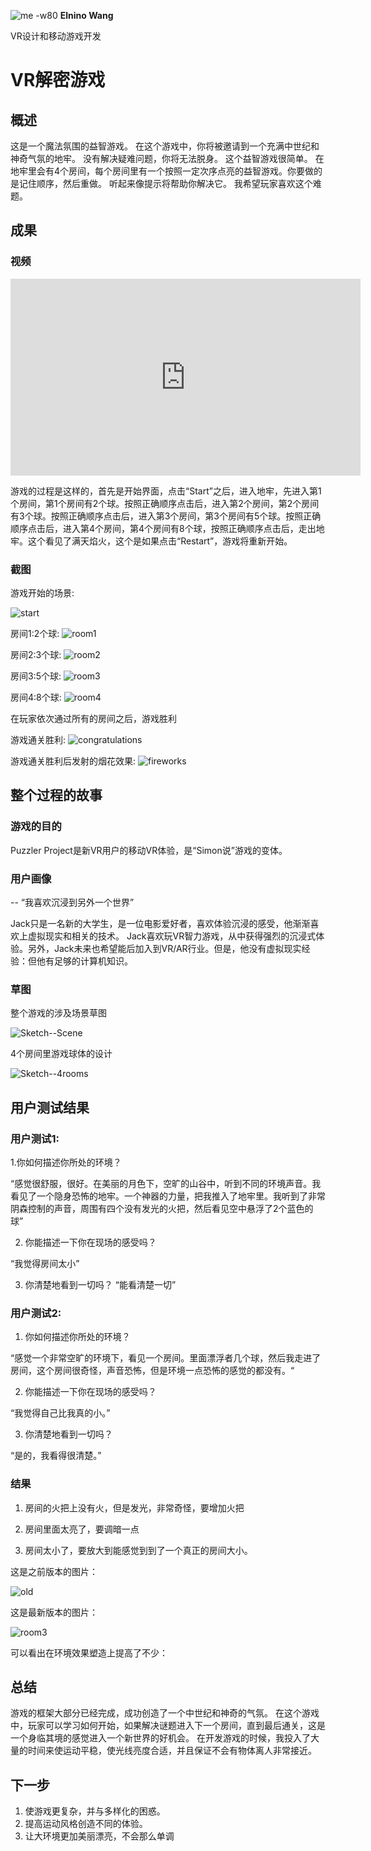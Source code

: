 ![me -w80](images/me.jpg)
**Elnino Wang**

VR设计和移动游戏开发

# VR解密游戏  

## 概述

这是一个魔法氛围的益智游戏。 在这个游戏中，你将被邀请到一个充满中世纪和神奇气氛的地牢。 没有解决疑难问题，你将无法脱身。 这个益智游戏很简单。 在地牢里会有4个房间，每个房间里有一个按照一定次序点亮的益智游戏。你要做的是记住顺序，然后重做。 听起来像提示将帮助你解决它。 我希望玩家喜欢这个难题。

## 成果

### 视频

<iframe width="560" height="315" src="https://www.youtube.com/embed/p6QYhq-UZLw" frameborder="0" allowfullscreen></iframe>

游戏的过程是这样的，首先是开始界面，点击“Start”之后，进入地牢，先进入第1个房间，第1个房间有2个球。按照正确顺序点击后，进入第2个房间，第2个房间有3个球。按照正确顺序点击后，进入第3个房间，第3个房间有5个球。按照正确顺序点击后，进入第4个房间，第4个房间有8个球，按照正确顺序点击后，走出地牢。这个看见了满天焰火，这个是如果点击“Restart”，游戏将重新开始。

### 截图

游戏开始的场景:

![start](images/start.jpg)

房间1:2个球:
![room1](images/room1.jpg)

房间2:3个球:
![room2](images/room2.jpg)

房间3:5个球:
![room3](images/room3.jpg)

房间4:8个球:
![room4](images/room4.jpg)

在玩家依次通过所有的房间之后，游戏胜利

游戏通关胜利:
![congratulations](images/congratulations.jpg)

游戏通关胜利后发射的烟花效果:
![fireworks](images/fireworks.jpg)

## 整个过程的故事

### 游戏的目的

Puzzler Project是新VR用户的移动VR体验，是“Simon说”游戏的变体。

### 用户画像
-- “我喜欢沉浸到另外一个世界”

Jack只是一名新的大学生，是一位电影爱好者，喜欢体验沉浸的感受，他渐渐喜欢上虚拟现实和相关的技术。 Jack喜欢玩VR智力游戏，从中获得强烈的沉浸式体验。另外，Jack未来也希望能后加入到VR/AR行业。但是，他没有虚拟现实经验：但他有足够的计算机知识。

### 草图

整个游戏的涉及场景草图

![Sketch--Scene](images/Sketch--Scene.jpg)

4个房间里游戏球体的设计

![Sketch--4rooms](images/Sketch--4rooms.jpg)

## 用户测试结果

### 用户测试1:

1.你如何描述你所处的环境？

“感觉很舒服，很好。在美丽的月色下，空旷的山谷中，听到不同的环境声音。我看见了一个隐身恐怖的地牢。一个神器的力量，把我推入了地牢里。我听到了非常阴森控制的声音，周围有四个没有发光的火把，然后看见空中悬浮了2个蓝色的球”

2. 你能描述一下你在现场的感受吗？

“我觉得房间太小”

3. 你清楚地看到一切吗？
“能看清楚一切”

### 用户测试2:

1. 你如何描述你所处的环境？

“感觉一个非常空旷的环境下，看见一个房间。里面漂浮者几个球，然后我走进了房间，这个房间很奇怪，声音恐怖，但是环境一点恐怖的感觉的都没有。“

2. 你能描述一下你在现场的感受吗？

“我觉得自己比我真的小。”

3. 你清楚地看到一切吗？

“是的，我看得很清楚。”

### 结果

1. 房间的火把上没有火，但是发光，非常奇怪，要增加火把

2. 房间里面太亮了，要调暗一点

3. 房间太小了，要放大到能感觉到到了一个真正的房间大小。


这是之前版本的图片：

![old](images/old.jpg)

这是最新版本的图片：

![room3](images/room3.jpg)

可以看出在环境效果塑造上提高了不少：

## 总结

游戏的框架大部分已经完成，成功创造了一个中世纪和神奇的气氛。 在这个游戏中，玩家可以学习如何开始，如果解决谜题进入下一个房间，直到最后通关，这是一个身临其境的感觉进入一个新世界的好机会。
在开发游戏的时候，我投入了大量的时间来使运动平稳，使光线亮度合适，并且保证不会有物体离人非常接近。

## 下一步

1. 使游戏更复杂，并与多样化的困惑。
2. 提高运动风格创造不同的体验。
3. 让大环境更加美丽漂亮，不会那么单调